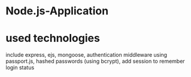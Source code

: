 # Node.js-Application
# used technologies 
include express, ejs, mongoose, authentication middleware using passport.js, hashed passwords (using bcrypt), add session to remember login status

